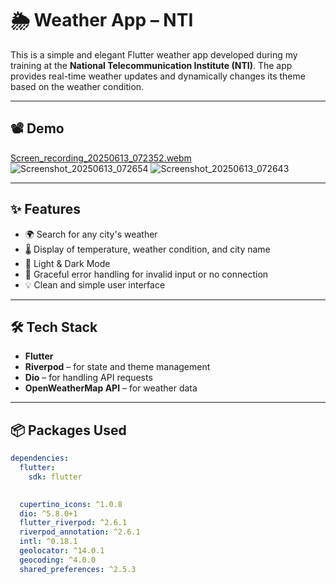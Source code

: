 # 🌦️ Weather App – NTI

This is a simple and elegant Flutter weather app developed during my training at the **National Telecommunication Institute (NTI)**. The app provides real-time weather updates and dynamically changes its theme based on the weather condition.

---

## 📽️ Demo
[Screen_recording_20250613_072352.webm](https://github.com/user-attachments/assets/d1bfbb41-a05e-40a0-81b7-5fe380390ea9)
![Screenshot_20250613_072654](https://github.com/user-attachments/assets/4f6d1e58-1740-47c3-8eea-3cd5c9252ace)
![Screenshot_20250613_072643](https://github.com/user-attachments/assets/58859e0a-c706-4592-8ffe-1c8a44e282e1)

---

## ✨ Features

- 🌍 Search for any city's weather
- 🌡️ Display of temperature, weather condition, and city name
- 🎨 Light & Dark Mode
- 🚫 Graceful error handling for invalid input or no connection
- 💡 Clean and simple user interface

---

## 🛠️ Tech Stack

- **Flutter**
- **Riverpod** – for state and theme management
- **Dio** – for handling API requests
- **OpenWeatherMap API** – for weather data

---

## 📦 Packages Used

```yaml
dependencies:
  flutter:
    sdk: flutter

  
  cupertino_icons: ^1.0.8
  dio: ^5.8.0+1
  flutter_riverpod: ^2.6.1
  riverpod_annotation: ^2.6.1
  intl: ^0.18.1
  geolocator: ^14.0.1
  geocoding: ^4.0.0
  shared_preferences: ^2.5.3
